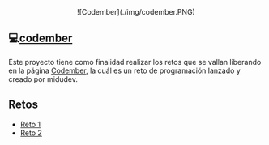 <div align="center">
![Codember](./img/codember.PNG)
</div>

## 💻[codember](https://codember.dev)

Este proyecto tiene como finalidad realizar los retos que se vallan liberando en la página [Codember](https://codember.dev/), la cuál es un reto de programación lanzado y creado por midudev.

## Retos

- [Reto 1](https://github.com/pablogallardodev/codember/blob/main/reto01/index.js)
- [Reto 2](https://github.com/pablogallardodev/codember/blob/main/reto02/index.js)